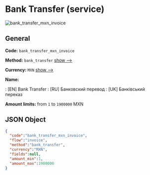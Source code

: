 
# Bank Transfer (service) 
![bank_transfer_mxn_invoice](https://static.openfintech.io/payment_methods/bank_transfer_mxn_invoice/logo.svg?w=400&c=v0.59.26#w200)  

## General 
 
**Code:** `bank_transfer_mxn_invoice` 
 
**Method:** `bank_transfer` 
 [show -->](/payment-methods/bank_transfer/) 
 
**Currency:** `MXN` [show -->](/currencies/MXN/) 
 
**Name:** 
 
:	[EN] Bank Transfer 
:	[RU] Банковский перевод 
:	[UK] Банківський переказ 
 
**Amount limits:** from `1` to `1900000` MXN 

## JSON Object 

```json
{
  "code":"bank_transfer_mxn_invoice",
  "flow":"invoice",
  "method":"bank_transfer",
  "currency":"MXN",
  "fields":null,
  "amount_min":1,
  "amount_max":1900000
}
```  
